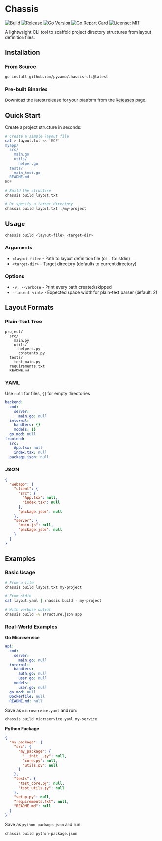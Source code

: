 # Chassis

[![Build](https://github.com/pyzamo/chassis-cli/actions/workflows/build.yml/badge.svg)](https://github.com/pyzamo/chassis-cli/actions/workflows/build.yml)
[![Release](https://img.shields.io/github/v/release/pyzamo/chassis-cli)](https://github.com/pyzamo/chassis-cli/releases/latest)
[![Go Version](https://img.shields.io/badge/go-%3E%3D1.24-blue)](https://go.dev/doc/install)
[![Go Report Card](https://goreportcard.com/badge/github.com/pyzamo/chassis-cli)](https://goreportcard.com/report/github.com/pyzamo/chassis-cli)
[![License: MIT](https://img.shields.io/badge/License-MIT-yellow.svg)](https://opensource.org/licenses/MIT)

A lightweight CLI tool to scaffold project directory structures from layout definition files.

## Installation

### From Source

```bash
go install github.com/pyzamo/chassis-cli@latest
```

### Pre-built Binaries

Download the latest release for your platform from the [Releases](https://github.com/pyzamo/chassis-cli/releases) page.

## Quick Start

Create a project structure in seconds:

```bash
# Create a simple layout file
cat > layout.txt << 'EOF'
myapp/
  src/
    main.go
    utils/
      helper.go
  tests/
    main_test.go
  README.md
EOF

# Build the structure
chassis build layout.txt

# Or specify a target directory
chassis build layout.txt ./my-project
```

## Usage

```bash
chassis build <layout-file> <target-dir>
```

### Arguments

- `<layout-file>` - Path to layout definition file (or `-` for stdin)
- `<target-dir>` - Target directory (defaults to current directory)

### Options

- `-v, --verbose` - Print every path created/skipped
- `--indent <int>` - Expected space width for plain-text parser (default: 2)

## Layout Formats

### Plain-Text Tree

```
project/
  src/
    main.py
    utils/
      helpers.py
      constants.py
  tests/
    test_main.py
  requirements.txt
  README.md
```

### YAML

Use `null` for files, `{}` for empty directories

```yaml
backend:
  cmd:
    server:
      main.go: null
  internal:
    handlers: {}
    models: {}
  go.mod: null
frontend:
  src:
    App.tsx: null
    index.tsx: null
  package.json: null
```

### JSON
```json
{
  "webapp": {
    "client": {
      "src": {
        "App.tsx": null,
        "index.tsx": null
      },
      "package.json": null
    },
    "server": {
      "main.js": null,
      "package.json": null
    }
  }
}
```

## Examples

### Basic Usage

```bash
# From a file
chassis build layout.txt my-project

# From stdin
cat layout.yaml | chassis build - my-project

# With verbose output
chassis build -v structure.json app
```

### Real-World Examples

**Go Microservice**
```yaml
api:
  cmd:
    server:
      main.go: null
  internal:
    handlers:
      auth.go: null
      user.go: null
    models:
      user.go: null
  go.mod: null
  Dockerfile: null
  README.md: null
```

Save as `microservice.yaml` and run:
```bash
chassis build microservice.yaml my-service
```

**Python Package**
```json
{
  "my_package": {
    "src": {
      "my_package": {
        "__init__.py": null,
        "core.py": null,
        "utils.py": null
      }
    },
    "tests": {
      "test_core.py": null,
      "test_utils.py": null
    },
    "setup.py": null,
    "requirements.txt": null,
    "README.md": null
  }
}
```

Save as `python-package.json` and run:
```bash
chassis build python-package.json
```
